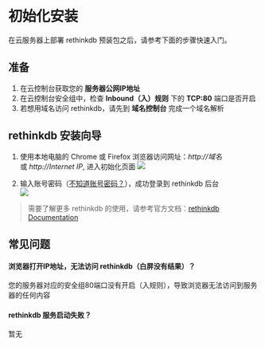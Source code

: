 # 初始化安装

在云服务器上部署 rethinkdb 预装包之后，请参考下面的步骤快速入门。

## 准备

1. 在云控制台获取您的 **服务器公网IP地址** 
2. 在云控制台安全组中，检查 **Inbound（入）规则** 下的 **TCP:80** 端口是否开启
3. 若想用域名访问 rethinkdb，请先到 **域名控制台** 完成一个域名解析

## rethinkdb 安装向导

1. 使用本地电脑的 Chrome 或 Firefox 浏览器访问网址：*http://域名* 或 *http://Internet IP*, 进入初始化页面
   ![](https://libs.websoft9.com/Websoft9/DocsPicture/zh/rethinkdb/rethinkdb-login-websoft9.png)

2. 输入账号密码（[不知道账号密码？](/zh/stack-accounts.md#rethinkdb)），成功登录到 rethinkdb 后台  
   ![](https://libs.websoft9.com/Websoft9/DocsPicture/zh/rethinkdb/rethinkdb-ok-websoft9.png)


> 需要了解更多 rethinkdb 的使用，请参考官方文档：[rethinkdb Documentation](https://rethinkdb.com)

## 常见问题

#### 浏览器打开IP地址，无法访问 rethinkdb（白屏没有结果）？

您的服务器对应的安全组80端口没有开启（入规则），导致浏览器无法访问到服务器的任何内容

#### rethinkdb 服务启动失败？

暂无